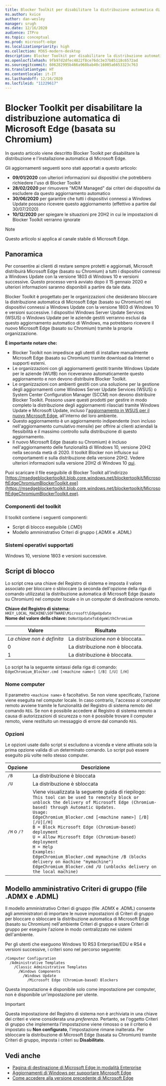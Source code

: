 ```yaml
---
title: Blocker Toolkit per disabilitare la distribuzione automatica di Microsoft Edge
ms.author: kvice
author: dan-wesley
manager: srugh
ms.date: 12/16/2020
audience: ITPro
ms.topic: conceptual
ms.prod: microsoft-edge
ms.localizationpriority: high
ms.collection: M365-modern-desktop
description: Blocker Toolkit per disabilitare la distribuzione automatica di Microsoft Edge
ms.openlocfilehash: 9fb97d2dfec4822f8ce76dc3e37b85118c6572ad
ms.sourcegitcommit: 606282995b466a968bab40c16005a6653323c763
ms.translationtype: HT
ms.contentlocale: it-IT
ms.lasthandoff: 12/16/2020
ms.locfileid: "11229617"
---
```

# Blocker Toolkit per disabilitare la distribuzione automatica di Microsoft Edge (basata su Chromium)

In questo articolo viene descritto Blocker Toolkit per disabilitare la distribuzione e l'installazione automatica di Microsoft Edge.

Gli aggiornamenti seguenti sono stati apportati a questo articolo:

- **09/01/2020** con ulteriori informazioni sui dispositivi che potrebbero richiedere l'uso di Blocker Toolkit
- **28/02/2020** per rimuovere "MDM Managed" dai criteri dei dispositivi da escludere da questo aggiornamento automatico
- **30/06/2020** per garantire che tutti i dispositivi connessi a Windows Update possano ricevere questo aggiornamento (effettivo a partire dal 30/07/2020)
- **10/12/2020** per spiegare le situazioni pre 20H2 in cui le impostazioni di Blocker Toolkit verranno ignorate

> [!NOTE]
> Questo articolo si applica al canale stabile di Microsoft Edge.

## Panoramica

Per consentire ai clienti di restare sempre protetti e aggiornati, Microsoft distribuirà Microsoft Edge (basato su Chromium) a tutti i dispositivi connessi a Windows Update con la versione 1803 di Windows 10 e versioni successive. Questo processo verrà avviato dopo il 15 gennaio 2020 e ulteriori informazioni saranno disponibili a partire da tale data.

Blocker Toolkit è progettato per le organizzazioni che desiderano bloccare la distribuzione automatica di Microsoft Edge (basato su Chromium) nei dispositivi connessi a Windows Update con la versione 1803 di Windows 10 e versioni successive. I dispositivi Windows Server Update Services (WSUS) o Windows Update per le aziende gestiti verranno esclusi da questo aggiornamento automatico di Windows, ma potrebbero ricevere il nuovo Microsoft Edge (basato su Chromium) tramite la propria organizzazione.

**È importante notare che:**

- Blocker Toolkit non impedisce agli utenti di installare manualmente Microsoft Edge (basato su Chromium) tramite download da Internet o supporti esterni.
- Le organizzazioni con gli aggiornamenti gestiti tramite Windows Update per le aziende (WUfB) non riceveranno automaticamente questo aggiornamento e non devono distribuire Blocker Toolkit.
- Le organizzazioni con ambienti gestiti con una soluzione per la gestione degli aggiornamenti come Windows Server Update Services (WSUS) o System Center Configuration Manager (SCCM) non devono distribuire Blocker Toolkit. Possono usare questi prodotti per gestire in modo completo la distribuzione degli aggiornamenti rilasciati tramite Windows Update e Microsoft Update, incluso l'[aggiornamento in WSUS per il nuovo Microsoft Edge](https://support.microsoft.com/help/4584642/update-in-wsus-for-the-new-microsoft-edge), all'interno del loro ambiente.
- Questo aggiornamento è un aggiornamento indipendente (non incluso nell'aggiornamento cumulativo mensile) per offrire ai clienti aziendali la flessibilità e il massimo controllo sulla distribuzione di questo aggiornamento.
- Il nuovo Microsoft Edge (basato su Chromium) è incluso nell'aggiornamento delle funzionalità di Windows 10, versione 20H2 nella seconda metà di 2020. Il toolkit Blocker non influisce sui comportamenti e sulla distribuzione della versione 20H2. Vedere ulteriori informazioni sulla versione 20H2 di Windows 10 [qui](https://blogs.windows.com/windowsexperience/2020/06/16/whats-next-for-windows-10-updates/).

Puoi scaricare il file eseguibile di Blocker Toolkit all'indirizzo [https://msedgeblockertoolkit.blob.core.windows.net/blockertoolkit/MicrosoftEdgeChromiumBlockerToolkit.exe](https://msedgeblockertoolkit.blob.core.windows.net/blockertoolkit/MicrosoftEdgeChromiumBlockerToolkit.exe).

### Componenti del toolkit

Il toolkit contiene i seguenti componenti:

- Script di blocco eseguibile (.CMD)
- Modello amministrativo Criteri di gruppo (.ADMX e .ADML)

### Sistemi operativi supportati

Windows 10, versione 1803 e versioni successive.

## Script di blocco

Lo script crea una chiave del Registro di sistema e imposta il valore associato per bloccare o sbloccare (a seconda dell'opzione della riga di comando utilizzata) la distribuzione automatica di Microsoft Edge (basato su Chromium) nel computer locale o in un computer di destinazione remoto.

**Chiave del Registro di sistema:** `HKEY_LOCAL_MACHINE\SOFTWARE\Microsoft\EdgeUpdate`<br>
**Nome del valore della chiave:** `DoNotUpdateToEdgeWithChromium`

| Valore                | Risultato                         |
|----------------------|--------------------------------|
| *La chiave non è definita* | La distribuzione *non* è bloccata. |
| 0                    | La distribuzione *non* è bloccata. |
| 1                    | La distribuzione è bloccata.       |

Lo script ha la seguente sintassi della riga di comando:<br>
`EdgeChromium_Blocker.cmd [<machine name>] [/B] [/U] [/H]`

### Nome computer

Il parametro `<machine name>` è facoltativo. Se non viene specificato, l'azione viene eseguita nel computer locale. In caso contrario, l'accesso al computer remoto avviene tramite le funzionalità del Registro di sistema remoto del comando `REG`. Se non è possibile accedere al Registro di sistema remoto a causa di autorizzazioni di sicurezza o non è possibile trovare il computer remoto, viene restituito un messaggio di errore dal comando `REG`.

### Opzioni

Le opzioni usate dallo script si escludono a vicenda e viene attivata solo la prima opzione valida di un determinato comando. Lo script può essere eseguito più volte nello stesso computer.

| Opzione       | Descrizione                              |
|--------------|------------------------------------------|
| `/B`         | La distribuzione è bloccata                      |
| `/U`         | La distribuzione è sbloccata                    |
| `/H` o `/?` | Viene visualizzata la seguente guida di riepilogo:<br>`This tool can be used to remotely block or unblock the delivery of Microsoft Edge (Chromium-based) through Automatic Updates.`<br> `Usage:`<br>`EdgeChromium_Blocker.cmd [<machine name>] [/B][/U][/H]`<br>`B = Block Microsoft Edge (Chromium-based) deployment`<br>`U = Allow Microsoft Edge (Chromium-based) deployment`<br>`H = Help`<br>`Examples:`<br>`EdgeChromium_Blocker.cmd mymachine /B (blocks delivery on machine "mymachine")`<br>`EdgeChromium_Blocker.cmd /U (unblocks delivery on the local machine)`<br> |

## Modello amministrativo Criteri di gruppo (file .ADMX e .ADML)

Il modello amministrativo Criteri di gruppo (file .ADMX e .ADML) consente agli amministratori di importare le nuove impostazioni di Criteri di gruppo per bloccare o sbloccare la distribuzione automatica di Microsoft Edge (basato su Chromium) nell'ambiente Criteri di gruppo e usare Criteri di gruppo per eseguire l'azione in modo centralizzato nei sistemi dell'ambiente.

Per gli utenti che eseguono Windows 10 RS3 Enterprise/EDU e RS4 e versioni successive, i criteri sono nel percorso seguente:

```
/Computer Configuration  
  /Administrative Templates
    /Classic Administrative Templates
      /Windows Components
        /Windows Update  
          /Microsoft Edge (Chromium-based) Blockers  
```

Questa impostazione è disponibile solo come impostazione per computer, non è disponibile un'impostazione per utente.

> [!IMPORTANT]
> Questa impostazione del Registro di sistema non è archiviata in una chiave dei criteri e viene considerata una *preferenza*. Pertanto, se l'oggetto Criteri di gruppo che implementa l'impostazione viene rimosso o se il criterio è impostato su **Non configurato**, l'impostazione rimane inalterata. Per sbloccare la distribuzione di Microsoft Edge (basata su Chromium) tramite Criteri di gruppo, imposta i criteri su **Disabilitato**.

## Vedi anche

- [Pagina di destinazione di Microsoft Edge in modalità Enterprise](https://www.microsoftedgeinsider.com/enterprise)
- [Aggiornamenti di Windows per supportare Microsoft Edge](https://docs.microsoft.com/deployedge/microsoft-edge-sysupdate-windows-updates)
- [Come accedere alla versione precedente di Microsoft Edge](https://docs.microsoft.com/deployedge/microsoft-edge-sysupdate-access-old-edge)
